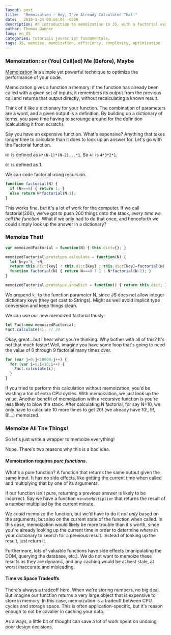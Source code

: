 ```yaml
---
layout: post
title:  "Memoization — Hey, I've Already Calculated That!"
date:   2018-1-24 08:56:04 -0500
description: An introduction to memoization in JS, with a factorial example and a breakdown of when and where to consider memoizing.
author: Thomas Danner
lang: en_US
categories: tutorials javascript fundamentals,
tags: JS, memoize, memoization, efficiency, complexity, optimization
---
```


### Memoization: or (You) Call(ed) Me (Before), Maybe

[Memoization](https://en.wikipedia.org/wiki/Memoization) is a simple yet powerful technique to optimize the performance of your code.

Memoization gives a function a memory: if the function has already been called with a given set of inputs, it remembers its output from the previous call and returns that output directly, without recalculating a known result.

Think of it like a dictionary for your function. The combination of parameters are a word, and a given output is a definition. By building up a dictionary of terms, you save time having to scrounge around for the definition (calculating it from scratch).

Say you have an expensive function. What's expensive? Anything that takes longer time to calculate than it does to look up an answer for. Let's go with the Factorial function.

`N!` is defined as `N*(N-1)*(N-2)...*1`. So `4!` is `4*3*2*1`.

`0!` is defined as 1.

We can code factorial using recursion.

```javascript
function factorial(N) {
  if (N===0) { return 1; }
  else return N*factorial(N-1);
}
```

This works fine, but it's a lot of work for the computer. If we call factorial(200), we've got to push 200 things onto the stack, *every time we call the function*. What if we only had to do that once, and henceforth we could simply look up the answer in a dictionary?

### Memoize That!

```javascript
var memoizedFactorial = function(N) { this.dict={}; }

memoizedFactorial.prototype.calculate = function(N) {
  let key='k_'+N;
  return this.dict[key] ? this.dict[key] : this.dict[key]=factorial(N);
  function factorial(N) { return N===0 ? 1 : N*factorial(N-1); }
}

memoizedFactorial.prototype.showDict = function() { return this.dict; }
```

We prepend `k_` to the function parameter N, since JS does not allow integer dictionary keys (they get cast to Strings). Might as well avoid implicit type conversion and keep things clean.

We can use our new memoized factorial thusly:

```javascript
let Fact=new memoizedFactorial;
Fact.calculate(4); // 24
```

Okay, great...but I hear what you're thinking. Why bother with all of this? It's not that much faster! Well, imagine you have some loop that's going to need the value of 0 through 9 factorial many times over.

```javascript
for (var j=0;j<10000;j++) {
  for (var i=0;i<10;i++) {
    Fact.calculate(i);
  }
}
```

If you tried to perform this calculation without memoization, you'd be wasting a ton of extra CPU cycles. With memoization, we just look up the value. Another benefit of memoization with a recursive function is you're less likely to blow the stack. After calculating N factorial, for say N=10, we only have to calculate 10 more times to get 20! (we already have 10!, 9!, 8!...) memoized.

### Memoize All The Things!

So let's just write a wrapper to memoize everything!

Nope. There's two reasons why this is a bad idea.

#### Memoization requires *pure functions*.

What's a pure function? A function that returns the same output given the same input. It has no side effects, like getting the current time when called and multiplying that by one of its arguments.

If our function isn't pure, returning a previous answer is likely to be incorrect. Say we have a function `minuteMultiplier` that returns the result of a number multiplied by the current minute.

We *could* memoize the function, but we'd have to do it *not only* based on the arguments, but also on the current state of the function when called. In this case, memoization would likely be more trouble than it's worth, since you're already looking up the current time in order to determine *where* in your dictionary to search for a previous result. Instead of looking up the result, just return it.

Furthermore, lots of valuable functions have side effects (manipulating the DOM, querying the database, etc.). We do not want to memoize these results as they are dynamic, and any caching would be at best stale, at worst inaccurate and misleading.

#### Time vs Space Tradeoffs

There's always a tradeoff here. When we're storing numbers, no big deal. But imagine our function returns a very large object that is expensive to store in memory. In this case, memoization is a tradeoff between CPU cycles and storage space. This is often application-specific, but it's reason enough to not be cavalier in caching your data.

As always, a little bit of thought can save a lot of work spent on undoing poor design decisions.
